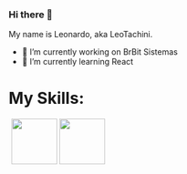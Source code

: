 ### Hi there 👋
My name is Leonardo, aka LeoTachini.

- 🔭 I’m currently working on BrBit Sistemas
- 🌱 I’m currently learning React
<!--
**leotachini/leotachini** is a ✨ _special_ ✨ repository because its `README.md` (this file) appears on your GitHub profile.

Here are some ideas to get you started:

- 🔭 I’m currently working on BrBit Sistemas
- 🌱 I’m currently learning React
- 👯 I’m looking to collaborate on ...
- 🤔 I’m looking for help with ...
- 💬 Ask me about ...
- 📫 How to reach me: ...
- 😄 Pronouns: ...
- ⚡ Fun fact: ...
-->
<div>
<h1>My Skills:</h1>
<img style="width:80px;height:80px;padding-left:5px" src="https://github.com/leotachini/leotachini/assets/96491016/539c3292-0287-4d4a-83e6-9bda48942ca3"></img>
<img style="width:80px;height:80px;" src="https://github.com/leotachini/leotachini/assets/96491016/cf5a50a2-dd0b-4eb9-acfb-c5b296044162"></img>

</div>
<!--colocar api pokemon aleatorio-->
